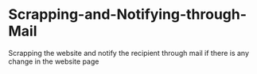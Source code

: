 # Scrapping-and-Notifying-through-Mail
Scrapping the website and notify the recipient through mail if there is any change in the website page
